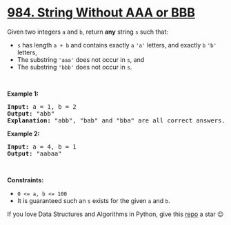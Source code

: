 # [984. String Without AAA or BBB][title]

<p>Given two integers <code>a</code> and <code>b</code>, return <strong>any</strong> string <code>s</code> such that:</p>
<ul>
<li><code>s</code> has length <code>a + b</code> and contains exactly <code>a</code> <code>'a'</code> letters, and exactly <code>b</code> <code>'b'</code> letters,</li>
<li>The substring <code>'aaa'</code> does not occur in <code>s</code>, and</li>
<li>The substring <code>'bbb'</code> does not occur in <code>s</code>.</li>
</ul>
<p> </p>
<p><strong>Example 1:</strong></p>
<pre><strong>Input:</strong> a = 1, b = 2
<strong>Output:</strong> "abb"
<strong>Explanation:</strong> "abb", "bab" and "bba" are all correct answers.
</pre>
<p><strong>Example 2:</strong></p>
<pre><strong>Input:</strong> a = 4, b = 1
<strong>Output:</strong> "aabaa"
</pre>
<p> </p>
<p><strong>Constraints:</strong></p>
<ul>
<li><code>0 &lt;= a, b &lt;= 100</code></li>
<li>It is guaranteed such an <code>s</code> exists for the given <code>a</code> and <code>b</code>.</li>
</ul>


If you love Data Structures and Algorithms in Python, give this [repo][me] a star :wink:

[title]: https://leetcode.com/problems/string-without-aaa-or-bbb
[me]: https://github.com/bumblebee211196/awesome-python-leetcode